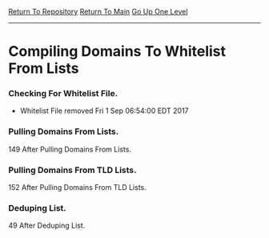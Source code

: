 [Return To Repository](https://github.com/deathbybandaid/piholeparser/blob/master/)
[Return To Main](https://github.com/deathbybandaid/piholeparser/blob/master/RecentRunLogs/README.md)
[Go Up One Level](https://github.com/deathbybandaid/piholeparser/blob/master/RecentRunLogs/housekeepingscripts/40-Running-Housekeeping-Tasks.md)
____________________________________
# Compiling Domains To Whitelist From Lists

### Checking For Whitelist File.
* Whitelist File removed Fri 1 Sep 06:54:00 EDT 2017
### Pulling Domains From Lists.
149 After Pulling Domains From Lists.
### Pulling Domains From TLD Lists.
152 After Pulling Domains From TLD Lists.
### Deduping List.
49 After Deduping List.
